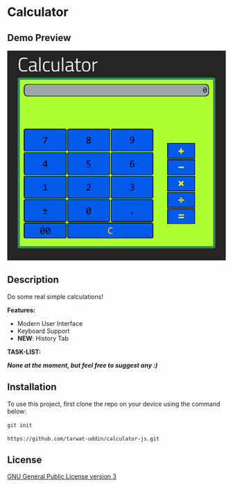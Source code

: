 # Calculator

## Demo Preview

![Demo Preview](/assets/images/demo-preview.png)

## Description

Do some real simple calculations!

**Features:**

- Modern User Interface
- Keyboard Support
- **NEW**: History Tab

**TASK-LIST:**

**_None at the moment, but feel free to suggest any :)_**

## Installation

To use this project, first clone the repo on your device using the command below:

`git init`

`https://github.com/tarwat-uddin/calculator-js.git`

## License

[GNU General Public License version 3](https://opensource.org/licenses/GPL-3.0)
